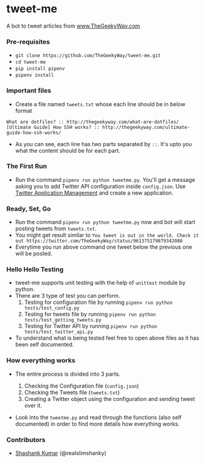 # tweet-me
A bot to tweet articles from www.TheGeekyWay.com

### Pre-requisites

- `git clone https://github.com/TheGeekyWay/tweet-me.git`
- `cd tweet-me`
- `pip install pipenv`
- `pipenv install`

### Important files

- Create a file named `tweets.txt` whose each line should be in below format

`What are dotfiles? :: http://thegeekyway.com/what-are-dotfiles/`
`[Ultimate Guide] How SSH works? :: http://thegeekyway.com/ultimate-guide-how-ssh-works/`

- As you can see, each line has two parts separated by `::`. It's upto you what the content should be for each part.

### The First Run

- Run the command `pipenv run python tweetme.py`. You'll get a message asking you to add Twitter API configuration inside `config.json`. Use [Twitter Application Management](https://apps.twitter.com) and create a new application.

### Ready, Set, Go

- Run the command `pipenv run python tweetme.py` now and bot will start posting tweets from `tweets.txt`.
- You might get result similar to `You tweet is out in the world. Check it out https://twitter.com/TheGeekyWay/status/961375179879342080`
- Everytime you run above command one tweet below the previous one will be posted.

### Hello Hello Testing

- tweet-me supports unit testing with the help of `unittest` module by python.
- There are 3 type of test you can perform.
    1) Testing for configuration file by running `pipenv run python tests/test_config.py`
    2) Testing for tweets file by running `pipenv run python tests/test_getting_tweets.py`
    3) Testing for Twitter API by running `pipenv run python tests/test_twitter_api.py`
- To understand what is being tested feel free to open above files as it has been self documented.

### How everything works

- The entire process is divided into 3 parts.
    1) Checking the Configuration file (`config.json`)
    2) Checking the Tweets file (`tweets.txt`)
    3) Creating a Twitter object using the configuration and sending tweet over it.

- Look into the `tweetme.py` and read through the functions (also self documented) in order to find more details how everything works.

### Contributors

- [Shashank Kumar](https://blog.shankyxyz) (@realslimshanky)
